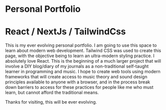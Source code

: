 # Personal Portfolio 

# React / NextJs / TailwindCss

This is my ever evolving personal portfolio.  I am going to use this space to 
learn about modern web development.  Tailwind CSS was used to create this page, with the objective
being to learn an ultra-modern styling practice.  I absolutely love React.  This is the beginning 
of a much larger project that will involve a DIY blog/diary of my journals as a non-traditional self-taught 
learner in programming and music.  I hope to create web tools using modern frameworks that will create access to 
music theory and sound design principles available to anyone with a browser, and in the process break down barriers
to access for these practices for people like me who must learn, but cannot afford the traditional means.

Thanks for visiting, this will be ever evolving.

